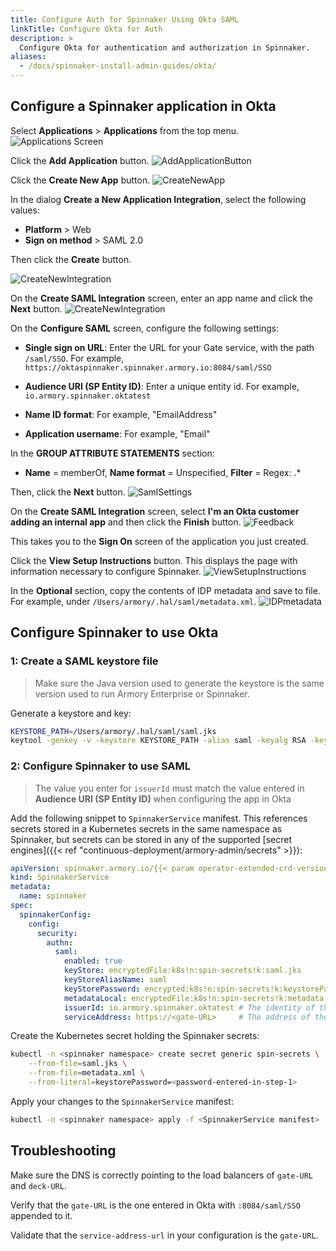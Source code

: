 ```yaml
---
title: Configure Auth for Spinnaker Using Okta SAML
linkTitle: Configure Okta for Auth
description: >
  Configure Okta for authentication and authorization in Spinnaker.
aliases:
  - /docs/spinnaker-install-admin-guides/okta/
---
```


## Configure a Spinnaker application in Okta

Select **Applications** > **Applications** from the top menu.
![Applications Screen](/images/armory-admin/artifacts/okta/okta-applications.png)

Click the **Add Application** button.
![AddApplicationButton](/images/armory-admin/artifacts/okta/okta-addapplication.png)

Click the **Create New App** button.
![CreateNewApp](/images/armory-admin/artifacts/okta/okta-createnewapp.png)

In the dialog **Create a New Application Integration**, select the following values:

* **Platform** > Web
* **Sign on method** > SAML 2.0

Then click the **Create** button.

![CreateNewIntegration](/images/armory-admin/artifacts/okta/okta-createnewintegration.png)


On the **Create SAML Integration** screen, enter an app name and click the **Next** button.
![CreateNewIntegration](/images/armory-admin/artifacts/okta/okta-appname.png)

On the **Configure SAML** screen, configure the following settings:

* **Single sign on URL**: Enter the URL for your Gate service, with the path `/saml/SSO`. For example, `https://oktaspinnaker.spinnaker.armory.io:8084/saml/SSO`

* **Audience URI (SP Entity ID)**: Enter a unique entity id. For example, `io.armory.spinnaker.oktatest`

* **Name ID format**: For example, "EmailAddress"

* **Application username**: For example, "Email"


In the **GROUP ATTRIBUTE STATEMENTS** section:

* **Name** = memberOf, **Name format** = Unspecified, **Filter** = Regex: .*

Then, click the **Next** button.
![SamlSettings](/images/armory-admin/artifacts/okta/okta-samlsettings.png)

On the **Create SAML Integration** screen, select **I'm an Okta customer adding an internal app** and then click the **Finish** button.
![Feedback](/images/armory-admin/artifacts/okta/okta-feedback.png)


This takes you to the **Sign On** screen of the application you just created.

Click the **View Setup Instructions** button.  This displays the page with  information necessary to configure Spinnaker.
![ViewSetupInstructions](/images/armory-admin/artifacts/okta/okta-viewsetupinstructions.png)

In the **Optional** section, copy the contents of IDP metadata and save to file. For example, under `/Users/armory/.hal/saml/metadata.xml`.
![IDPmetadata](/images/armory-admin/artifacts/okta/okta-idpmetadata.png)

## Configure Spinnaker to use Okta

### 1: Create a SAML keystore file

>Make sure the Java version used to generate the keystore is the same version used to run Armory Enterprise or Spinnaker.

Generate a keystore and key:

```bash
KEYSTORE_PATH=/Users/armory/.hal/saml/saml.jks
keytool -genkey -v -keystore KEYSTORE_PATH -alias saml -keyalg RSA -keysize 2048 -validity 10000 -storetype JKS
```

### 2: Configure Spinnaker to use SAML

>The value you enter for `issuerId` must match the value entered in **Audience URI (SP Entity ID)** when configuring the app in Okta

Add the following snippet to `SpinnakerService` manifest. This references secrets stored in a Kubernetes secrets in the same namespace as Spinnaker, but secrets can be stored in any of the supported [secret engines]({{< ref "continuous-deployment/armory-admin/secrets" >}}):

```yaml
apiVersion: spinnaker.armory.io/{{< param operator-extended-crd-version >}}
kind: SpinnakerService
metadata:
  name: spinnaker
spec:
  spinnakerConfig:  
    config:
      security:
        authn:
          saml:
            enabled: true
            keyStore: encryptedFile:k8s!n:spin-secrets!k:saml.jks
            keyStoreAliasName: saml
            keyStorePassword: encrypted:k8s!n:spin-secrets!k:keystorePassword
            metadataLocal: encryptedFile:k8s!n:spin-secrets!k:metadata.xml
            issuerId: io.armory.spinnaker.oktatest # The identity of the Spinnaker application registered with the SAML provider.
            serviceAddress: https://<gate-URL>     # The address of the Gate server that will be accesible by the SAML identity provider. This should be the full URL, including port, e.g. https://gate.org.com:8084/. If deployed behind a load balancer, this would be the laod balancer's address.
```

Create the Kubernetes secret holding the Spinnaker secrets:

```bash
kubectl -n <spinnaker namespace> create secret generic spin-secrets \
    --from-file=saml.jks \
    --from-file=metadata.xml \
    --from-literal=keystorePassword=<password-entered-in-step-1>
```

Apply your changes to the `SpinnakerService` manifest:

```bash
kubectl -n <spinnaker namespace> apply -f <SpinnakerService manifest>
```

## Troubleshooting

Make sure the DNS is correctly pointing to the load balancers of `gate-URL` and `deck-URL`.

Verify that the `gate-URL` is the one entered in Okta with `:8084/saml/SSO` appended to it.

Validate that the `service-address-url` in your configuration is the `gate-URL`.
